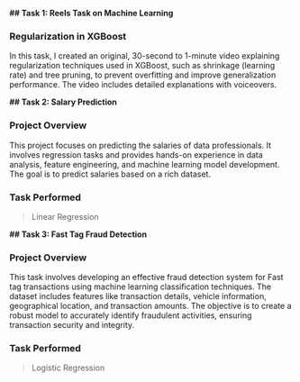 **## Task 1: Reels Task on Machine Learning**

### Regularization in XGBoost
In this task, I created an original, 30-second to 1-minute video explaining regularization techniques used in XGBoost, such as shrinkage (learning rate) and tree pruning, to prevent overfitting and improve generalization performance. The video includes detailed explanations with voiceovers.

**## Task 2: Salary Prediction**

### Project Overview
This project focuses on predicting the salaries of data professionals. It involves regression tasks and provides hands-on experience in data analysis, feature engineering, and machine learning model development. The goal is to predict salaries based on a rich dataset.

### Task Performed
> Linear Regression

**## Task 3: Fast Tag Fraud Detection**

### Project Overview
This task involves developing an effective fraud detection system for Fast tag transactions using machine learning classification techniques. The dataset includes features like transaction details, vehicle information, geographical location, and transaction amounts. The objective is to create a robust model to accurately identify fraudulent activities, ensuring transaction security and integrity.

### Task Performed
> Logistic Regression
